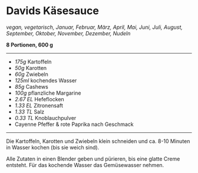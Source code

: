 # Davids Käsesauce

*vegan, vegetarisch, Januar, Februar, März, April, Mai, Juni, Juli, August, September, Oktober, November, Dezember, Nudeln*

**8 Portionen, 600 g**

---

- *175g* Kartoffeln
- *50g* Karotten
- *60g* Zwiebeln
- *125ml* kochendes Wasser
- *85g* Cashews
- *100g* pflanzliche Margarine
- *2.67 EL* Hefeflocken
- *1.33 EL* Zitronensaft
- *1.33 TL* Salz
- *0.33 TL* Knoblauchpulver
- Cayenne Pfeffer & rote Paprika nach Geschmack

---

Die Kartoffeln, Karotten und Zwiebeln klein schneiden und ca. 8-10 Minuten in Wasser kochen (bis sie weich sind).

Alle Zutaten in einen Blender geben und pürieren, bis eine glatte Creme entsteht. Für das kochende Wasser das Gemüsewasser nehmen.